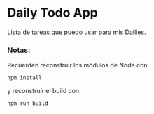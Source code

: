 # Daily Todo App

Lista de tareas que puedo usar para mis Dailies.

### Notas:

Recuerden reconstruír los módulos de Node con

```
npm install
```

y reconstruír el build con:

```
npm run build
```

